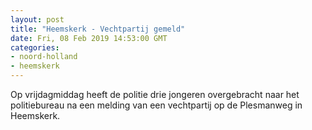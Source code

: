 ```yaml
---
layout: post
title: "Heemskerk - Vechtpartij gemeld"
date: Fri, 08 Feb 2019 14:53:00 GMT
categories: 
- noord-holland 
- heemskerk 
---
```


Op vrijdagmiddag heeft de politie drie jongeren overgebracht naar het politiebureau na een melding van een vechtpartij op de Plesmanweg in Heemskerk.
